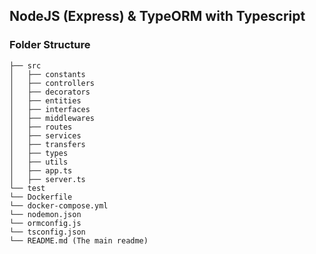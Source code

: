 ## NodeJS (Express) & TypeORM with Typescript
### Folder Structure

```
├── src
│   ├── constants
│   ├── controllers
│   ├── decorators
│   ├── entities
│   ├── interfaces
│   ├── middlewares
│   ├── routes
│   ├── services
│   ├── transfers
│   ├── types
│   ├── utils
│   ├── app.ts
│   ├── server.ts
└── test
└── Dockerfile
└── docker-compose.yml
└── nodemon.json
└── ormconfig.js
└── tsconfig.json
└── README.md (The main readme)
```
